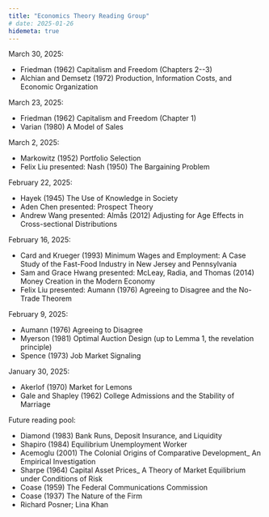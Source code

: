 ```yaml
---
title: "Economics Theory Reading Group"
# date: 2025-01-26
hidemeta: true
---
```

March 30, 2025:
- Friedman (1962) Capitalism and Freedom (Chapters 2--3)
- Alchian and Demsetz (1972) Production, Information Costs, and Economic Organization

March 23, 2025:
- Friedman (1962) Capitalism and Freedom (Chapter 1)
- Varian (1980) A Model of Sales

March 2, 2025:
- Markowitz (1952) Portfolio Selection
- Felix Liu presented: Nash (1950) The Bargaining Problem

February 22, 2025:
- Hayek (1945) The Use of Knowledge in Society
- Aden Chen presented: Prospect Theory
- Andrew Wang presented: Almås (2012) Adjusting for Age Effects in Cross-sectional Distributions

February 16, 2025:
- Card and Krueger (1993) Minimum Wages and Employment: A Case Study of the Fast-Food Industry in New Jersey and Pennsylvania
- Sam and Grace Hwang presented: McLeay, Radia, and Thomas (2014) Money Creation in the Modern Economy
- Felix Liu presented: Aumann (1976) Agreeing to Disagree and the No-Trade Theorem

February 9, 2025:
- Aumann (1976) Agreeing to Disagree
- Myerson (1981) Optimal Auction Design (up to Lemma 1, the revelation principle)
- Spence (1973) Job Market Signaling

January 30, 2025:
- Akerlof (1970) Market for Lemons
- Gale and Shapley (1962) College Admissions and the Stability of Marriage


Future reading pool:
- Diamond (1983) Bank Runs, Deposit Insurance, and Liquidity
- Shapiro (1984) Equilibrium Unemployment Worker
- Acemoglu (2001) The Colonial Origins of Comparative Development_ An Empirical Investigation
- Sharpe (1964) Capital Asset Prices_ A Theory of Market Equilibrium under Conditions of Risk
- Coase (1959) The Federal Communications Commission
- Coase (1937) The Nature of the Firm
- Richard Posner; Lina Khan

